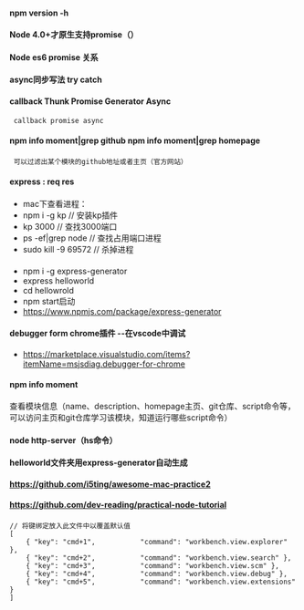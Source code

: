 #### npm version -h
####  Node 4.0+才原生支持promise（）
####  Node es6 promise 关系
#### async同步写法  try catch
#### callback Thunk Promise Generator Async  
     callback promise async
#### npm info moment|grep github    npm info moment|grep homepage  
     可以过滤出某个模块的github地址或者主页（官方网站）
####  express : req res
####  
- mac下查看进程：
- npm i -g kp  // 安装kp插件
- kp 3000       // 查找3000端口
- ps -ef|grep node   // 查找占用端口进程
- sudo kill -9 69572   // 杀掉进程
#### 
- npm i -g express-generator
- express helloworld
- cd hellowrold
-  npm start启动
- https://www.npmjs.com/package/express-generator

####   debugger form chrome插件  --在vscode中调试
- https://marketplace.visualstudio.com/items?itemName=msjsdiag.debugger-for-chrome

####  npm info moment      
查看模块信息（name、description、homepage主页、git仓库、script命令等，可以访问主页和git仓库学习该模块，知道运行哪些script命令）
#### node http-server（hs命令）
####  helloworld文件夹用express-generator自动生成
#### https://github.com/i5ting/awesome-mac-practice2
####  https://github.com/dev-reading/practical-node-tutorial
```JS
// 将键绑定放入此文件中以覆盖默认值    
[ 
    { "key": "cmd+1",           "command": "workbench.view.explorer" },
    { "key": "cmd+2",           "command": "workbench.view.search" },
    { "key": "cmd+3",           "command": "workbench.view.scm" },
    { "key": "cmd+4",           "command": "workbench.view.debug" },
    { "key": "cmd+5",           "command": "workbench.view.extensions" }
]
```